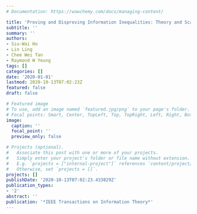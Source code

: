 ```yaml
---
# Documentation: https://wowchemy.com/docs/managing-content/

title: 'Proving and Disproving Information Inequalities: Theory and Scalable Algorithms'
subtitle: ''
summary: ''
authors:
- Siu-Wai Ho
- Lin Ling
- Chee Wei Tan
- Raymond W Yeung
tags: []
categories: []
date: '2020-01-01'
lastmod: 2020-10-13T07:02:23Z
featured: false
draft: false

# Featured image
# To use, add an image named `featured.jpg/png` to your page's folder.
# Focal points: Smart, Center, TopLeft, Top, TopRight, Left, Right, BottomLeft, Bottom, BottomRight.
image:
  caption: ''
  focal_point: ''
  preview_only: false

# Projects (optional).
#   Associate this post with one or more of your projects.
#   Simply enter your project's folder or file name without extension.
#   E.g. `projects = ["internal-project"]` references `content/project/deep-learning/index.md`.
#   Otherwise, set `projects = []`.
projects: []
publishDate: '2020-10-13T07:02:23.433829Z'
publication_types:
- '2'
abstract: ''
publication: '*IEEE Transactions on Information Theory*'
---
```

